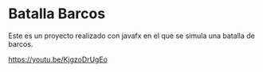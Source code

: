 # Batalla Barcos

Este es un proyecto realizado con javafx en el que se simula una batalla de barcos.

https://youtu.be/KjgzoDrUgEo

